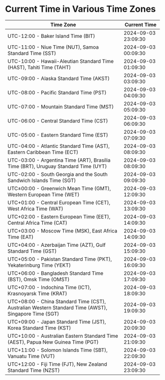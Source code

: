 # Current Time in Various Time Zones

| Time Zone | Current Time |
|-----------|--------------|
| UTC-12:00 - Baker Island Time (BIT) | 2024-09-03 23:09:30 |
| UTC-11:00 - Niue Time (NUT), Samoa Standard Time (SST) | 2024-09-03 00:09:30 |
| UTC-10:00 - Hawaii-Aleutian Standard Time (HAST), Tahiti Time (TAHT) | 2024-09-03 01:09:30 |
| UTC-09:00 - Alaska Standard Time (AKST) | 2024-09-03 03:09:30 |
| UTC-08:00 - Pacific Standard Time (PST) | 2024-09-03 04:09:30 |
| UTC-07:00 - Mountain Standard Time (MST) | 2024-09-03 05:09:30 |
| UTC-06:00 - Central Standard Time (CST) | 2024-09-03 06:09:30 |
| UTC-05:00 - Eastern Standard Time (EST) | 2024-09-03 07:09:30 |
| UTC-04:00 - Atlantic Standard Time (AST), Eastern Caribbean Time (ECT) | 2024-09-03 08:09:30 |
| UTC-03:00 - Argentina Time (ART), Brasília Time (BRT), Uruguay Standard Time (UYT) | 2024-09-03 08:09:30 |
| UTC-02:00 - South Georgia and the South Sandwich Islands Time (SGT) | 2024-09-03 09:09:30 |
| UTC±00:00 - Greenwich Mean Time (GMT), Western European Time (WET) | 2024-09-03 12:09:30 |
| UTC+01:00 - Central European Time (CET), West Africa Time (WAT) | 2024-09-03 13:09:30 |
| UTC+02:00 - Eastern European Time (EET), Central Africa Time (CAT) | 2024-09-03 14:09:30 |
| UTC+03:00 - Moscow Time (MSK), East Africa Time (EAT) | 2024-09-03 14:09:30 |
| UTC+04:00 - Azerbaijan Time (AZT), Gulf Standard Time (GST) | 2024-09-03 15:09:30 |
| UTC+05:00 - Pakistan Standard Time (PKT), Yekaterinburg Time (YEKT) | 2024-09-03 16:09:30 |
| UTC+06:00 - Bangladesh Standard Time (BST), Omsk Time (OMST) | 2024-09-03 17:09:30 |
| UTC+07:00 - Indochina Time (ICT), Krasnoyarsk Time (KRAT) | 2024-09-03 18:09:30 |
| UTC+08:00 - China Standard Time (CST), Australian Western Standard Time (AWST), Singapore Time (SGT) | 2024-09-03 19:09:30 |
| UTC+09:00 - Japan Standard Time (JST), Korea Standard Time (KST) | 2024-09-03 20:09:30 |
| UTC+10:00 - Australian Eastern Standard Time (AEST), Papua New Guinea Time (PGT) | 2024-09-03 21:09:30 |
| UTC+11:00 - Solomon Islands Time (SBT), Vanuatu Time (VUT) | 2024-09-03 22:09:30 |
| UTC+12:00 - Fiji Time (FJT), New Zealand Standard Time (NZST) | 2024-09-03 23:09:30 |
